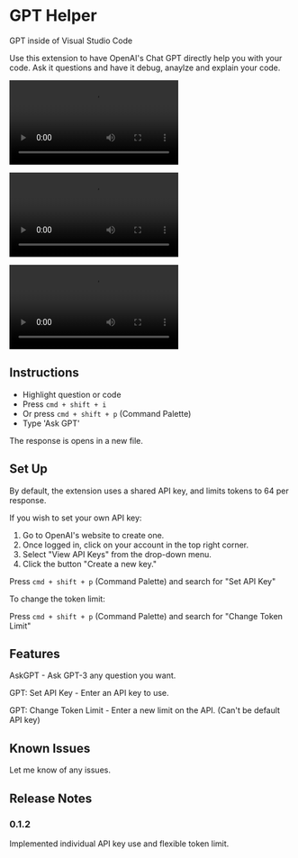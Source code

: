 # GPT Helper

GPT inside of Visual Studio Code

Use this extension to have OpenAI's Chat GPT directly help you with your code. Ask it questions and have it debug, anaylze and explain your code.

![](demo.mov)

![](demo2.mov)

![](demo3.mov)

## Instructions
* Highlight question or code
* Press ```cmd + shift + i```
* Or press ```cmd + shift + p``` (Command Palette)
* Type 'Ask GPT'

The response is opens in a new file.

## Set Up
By default, the extension uses a shared API key, and limits tokens to 64 per response. 

If you wish to set your own API key:

1. Go to OpenAI's website to create one.
2. Once logged in, click on your account in the top right corner.
3. Select "View API Keys" from the drop-down menu.
4. Click the button "Create a new key."

Press ```cmd + shift + p``` (Command Palette) and search for "Set API Key"

To change the token limit:

Press ```cmd + shift + p``` (Command Palette) and search for "Change Token Limit"

## Features

AskGPT - Ask GPT-3 any question you want.

GPT: Set API Key - Enter an API key to use.

GPT: Change Token Limit - Enter a new limit on the API. (Can't be default API key)

## Known Issues

Let me know of any issues.

## Release Notes

### 0.1.2

Implemented individual API key use and flexible token limit.
